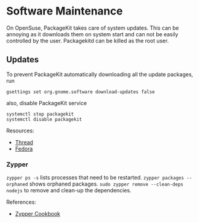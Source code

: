 # Software Maintenance

On OpenSuse, PackageKit takes care of system updates. This can be annoying as it downloads them on system start and can not be easily controlled by the user. Packagekitd can be killed as the root user.

## Updates

To prevent PackageKit automatically downloading all the update packages, run
```
gsettings set org.gnome.software download-updates false
```
also, disable PackageKit service
```
systemctl stop packagekit
systemctl disable packagekit
```

Resources: 
- [Thread](https://forums.opensuse.org/showthread.php/530069-Tumbleweed-waiting-for-shared-lock-on-var-lib-rpm-Packages)
- [Fedora](https://ask.fedoraproject.org/en/question/10929/how-do-i-stop-package-kit-from-constantly-searching-for-updates/)

### Zypper

`zypper ps -s` lists processes that need to be restarted.
`zypper packages --orphaned` shows orphaned packages.
`sudo zypper remove --clean-deps nodejs` to remove and clean-up the dependencies.

References:

- [Zypper Cookbook](https://codeghar.wordpress.com/2014/07/23/zypper-cookbook-autoremove-packages-and-remove-orphaned-packages/)

